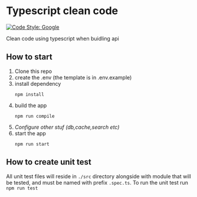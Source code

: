 # Typescript clean code
[![Code Style: Google](https://img.shields.io/badge/code%20style-google-blueviolet.svg)](https://github.com/google/gts)


Clean code using typescript when buidling api

## How to start
1. Clone this repo
1. create the .env (the template is in .env.example)
1. install dependency
   ```
   npm install
   ```
1. build the app
   ```
   npm run compile
   ```
1. *Configure other stuf (db,cache,search etc)*
1. start the app
   ```
   npm run start
   ```

## How to create unit test
All unit test files will reside in `./src` directory alongside with module that will be tested, and must be named with prefix `.spec.ts`.
To run the unit test run `npm run test`
